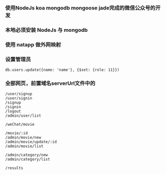 ### 使用NodeJs koa mongodb mongoose jade完成的微信公众号的开发
### 本地必须安装 NodeJs 与 mongodb
### 使用 natapp 做外网映射
### 设置管理员
    db.users.update({name: 'name'}, {$set: {role: 11}})
### 全部网页，前置域名serverUrl文件中的
    /user/signup
    /user/signin
    /signup
    /signin
    /logout
    /admin/user/list

    /weChat/movie

    /movie/:id
    /admin/movie/new
    /admin/movie/update/:id
    /admin/movie/list

    /admin/category/new
    /admin/category/list

    /results
